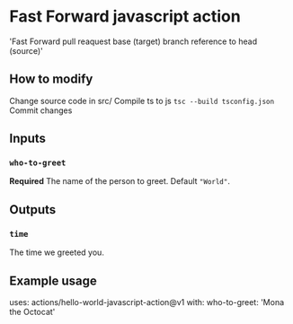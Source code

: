 # Fast Forward javascript action

'Fast Forward pull reaquest base (target) branch reference to head (source)'

## How to modify

Change source code in src/
Compile ts to js ```tsc --build tsconfig.json```
Commit changes

## Inputs

### `who-to-greet`

**Required** The name of the person to greet. Default `"World"`.

## Outputs

### `time`

The time we greeted you.

## Example usage


uses: actions/hello-world-javascript-action@v1
with:
  who-to-greet: 'Mona the Octocat'